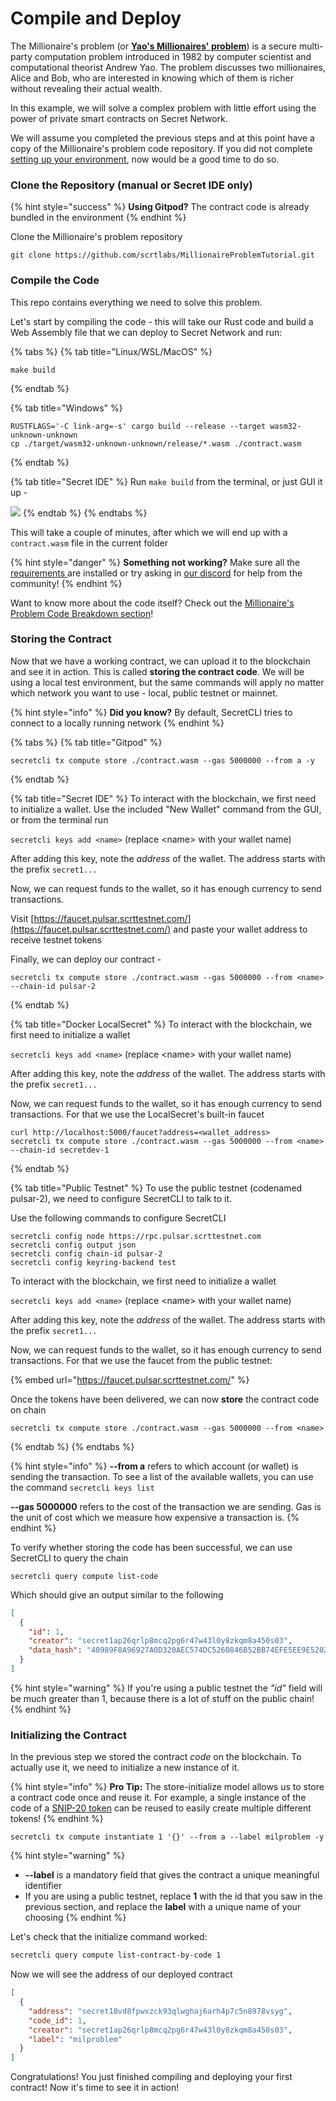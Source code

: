 # Compile and Deploy

The Millionaire's problem (or [**Yao's Millionaires' problem**](https://en.wikipedia.org/wiki/Yao's\_Millionaires'\_problem)) is a secure multi-party computation problem introduced in 1982 by computer scientist and computational theorist Andrew Yao. The problem discusses two millionaires, Alice and Bob, who are interested in knowing which of them is richer without revealing their actual wealth.

In this example, we will solve a complex problem with little effort using the power of private smart contracts on Secret Network.

We will assume you completed the previous steps and at this point have a copy of the Millionaire's problem code repository. If you did not complete [setting up your environment](setting-up-your-environment.md), now would be a good time to do so.

### Clone the Repository (manual or Secret IDE only)

{% hint style="success" %}
**Using Gitpod?** The contract code is already bundled in the environment
{% endhint %}

Clone the Millionaire's problem repository

```
git clone https://github.com/scrtlabs/MillionaireProblemTutorial.git
```

### Compile the Code

This repo contains everything we need to solve this problem.

Let's start by compiling the code - this will take our Rust code and build a Web Assembly file that we can deploy to Secret Network and run:

{% tabs %}
{% tab title="Linux/WSL/MacOS" %}
```
make build
```
{% endtab %}

{% tab title="Windows" %}
```
RUSTFLAGS='-C link-arg=-s' cargo build --release --target wasm32-unknown-unknown
cp ./target/wasm32-unknown-unknown/release/*.wasm ./contract.wasm
```
{% endtab %}

{% tab title="Secret IDE" %}
Run `make build` from the terminal, or just GUI it up -

![](<../../.gitbook/assets/image (2).png>)
{% endtab %}
{% endtabs %}

This will take a couple of minutes, after which we will end up with a `contract.wasm` file in the current folder

{% hint style="danger" %}
**Something not working?** Make sure all the [requirements ](setting-up-your-environment.md)are installed or try asking in [our discord](https://chat.scrt.network/) for help from the community!
{% endhint %}

Want to know more about the code itself? Check out the [Millionaire's Problem Code Breakdown section](millionaires-problem-breakdown-extra-credit.md)!

### Storing the Contract

Now that we have a working contract, we can upload it to the blockchain and see it in action. This is called **storing the contract code**. We will be using a local test environment, but the same commands will apply no matter which network you want to use - local, public testnet or mainnet.

{% hint style="info" %}
**Did you know?** By default, SecretCLI tries to connect to a locally running network
{% endhint %}

{% tabs %}
{% tab title="Gitpod" %}
```
secretcli tx compute store ./contract.wasm --gas 5000000 --from a -y
```
{% endtab %}

{% tab title="Secret IDE" %}
To interact with the blockchain, we first need to initialize a wallet. Use the included "New Wallet" command from the GUI, or from the terminal run

`secretcli keys add <name>` (replace \<name> with your wallet name)

After adding this key, note the _address_ of the wallet. The address starts with the prefix `secret1...`



Now, we can request funds to the wallet, so it has enough currency to send transactions.&#x20;

Visit [https://faucet.pulsar.scrttestnet.com/](https://faucet.pulsar.scrttestnet.com/) and paste your wallet address to receive testnet tokens

Finally, we can deploy our contract -

```
secretcli tx compute store ./contract.wasm --gas 5000000 --from <name> --chain-id pulsar-2
```
{% endtab %}

{% tab title="Docker LocalSecret" %}
To interact with the blockchain, we first need to initialize a wallet

`secretcli keys add <name>` (replace \<name> with your wallet name)

After adding this key, note the _address_ of the wallet. The address starts with the prefix `secret1...`

Now, we can request funds to the wallet, so it has enough currency to send transactions. For that we use the LocalSecret's built-in faucet

```
curl http://localhost:5000/faucet?address=<wallet_address>
secretcli tx compute store ./contract.wasm --gas 5000000 --from <name> --chain-id secretdev-1
```
{% endtab %}

{% tab title="Public Testnet" %}
To use the public testnet (codenamed pulsar-2), we need to configure SecretCLI to talk to it.

Use the following commands to configure SecretCLI

```
secretcli config node https://rpc.pulsar.scrttestnet.com
secretcli config output json
secretcli config chain-id pulsar-2
secretcli config keyring-backend test
```

To interact with the blockchain, we first need to initialize a wallet

`secretcli keys add <name>` (replace \<name> with your wallet name)

After adding this key, note the _address_ of the wallet. The address starts with the prefix `secret1...`

Now, we can request funds to the wallet, so it has enough currency to send transactions. For that we use the faucet from the public testnet:

{% embed url="https://faucet.pulsar.scrttestnet.com/" %}

Once the tokens have been delivered, we can now **store** the contract code on chain

```
secretcli tx compute store ./contract.wasm --gas 5000000 --from <name>
```
{% endtab %}
{% endtabs %}

{% hint style="info" %}
**--from a** refers to which account (or wallet) is sending the transaction. To see a list of the available wallets, you can use the command `secretcli keys list`

**--gas 5000000** refers to the cost of the transaction we are sending. Gas is the unit of cost which we measure how expensive a transaction is. &#x20;
{% endhint %}

To verify whether storing the code has been successful, we can use SecretCLI to query the chain

```
secretcli query compute list-code
```

Which should give an output similar to the following

```json
[
  {
    "id": 1,
    "creator": "secret1ap26qrlp8mcq2pg6r47w43l0y8zkqm8a450s03",
    "data_hash": "40989F8A96927A0D320AEC574DC5260846B52BB74EFE5EE9E520238EC35513C6",
  }
]
```

{% hint style="warning" %}
If you're using a public testnet the _"id"_ field will be much greater than 1, because there is a lot of stuff on the public chain!
{% endhint %}

### Initializing the Contract

In the previous step we stored the contract _code_ on the blockchain. To actually use it, we need to initialize a new instance of it.

{% hint style="info" %}
**Pro Tip:** The store-initialize model allows us to store a contract code once and reuse it. For example, a single instance of the code of a [SNIP-20 token](https://docs.scrt.network/secret-network-documentation/development/snips/snip-20-spec-private-fungible-tokens) can be reused to easily create multiple different tokens! &#x20;
{% endhint %}

```
secretcli tx compute instantiate 1 '{}' --from a --label milproblem -y
```

{% hint style="warning" %}
* **--label** is a mandatory field that gives the contract a unique meaningful identifier
* If you are using a public testnet, replace **1** with the id that you saw in the previous section, and replace the **label** with a unique name of your choosing
{% endhint %}

Let's check that the initialize command worked:

```bash
secretcli query compute list-contract-by-code 1
```

Now we will see the address of our deployed contract

```json
[
  {
    "address": "secret18vd8fpwxzck93qlwghaj6arh4p7c5n8978vsyg",
    "code_id": 1,
    "creator": "secret1ap26qrlp8mcq2pg6r47w43l0y8zkqm8a450s03",
    "label": "milproblem"
  }
]
```

Congratulations! You just finished compiling and deploying your first contract! Now it's time to see it in action!

